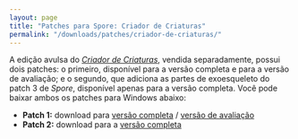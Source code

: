 ```yaml
---
layout: page
title: "Patches para Spore: Criador de Criaturas"
permalink: "/downloads/patches/criador-de-criaturas/"
---
```


A edição avulsa do _[Criador de Criaturas](/jogos/spore-criador-de-criaturas/)_, vendida separadamente, possui dois patches: o primeiro, disponível para a versão completa e para a versão de avaliação; e o segundo, que adiciona as partes de exoesqueleto do patch 3 de _Spore_, disponível apenas para a versão completa. Você pode baixar ambos os patches para Windows abaixo:

- **Patch 1:** download para [versão completa](https://drive.google.com/open?id=1laGCSKz5xqYHqtDa6vnH3WNANuS2INJY) / [versão de avaliação](https://drive.google.com/open?id=1XVf4XcsIxvai5oiFRmkNkyT0B1bPLXM6)
- **Patch 2:** download para a [versão completa](https://drive.google.com/open?id=1uYSvmRTIGB4ckAfWvuOwLJhgBTSMK9Sw)
